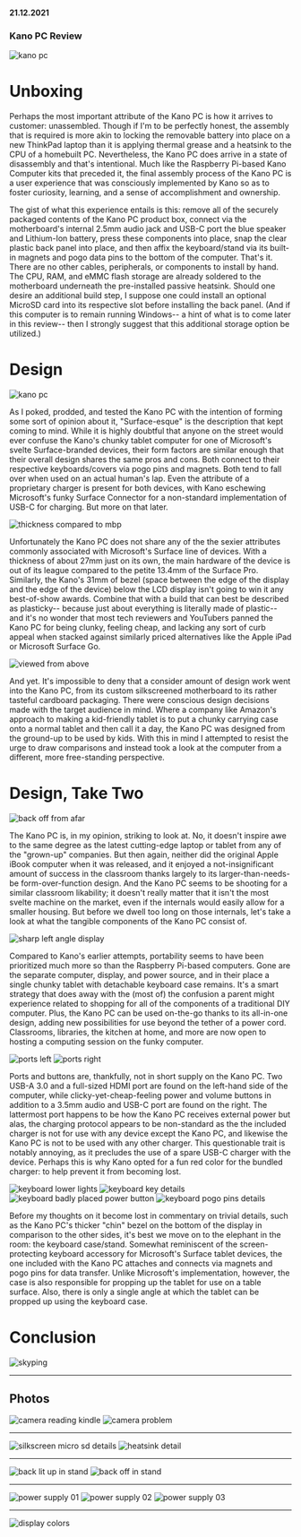 #### 21.12.2021
### Kano PC Review

![kano pc](media/kano/01.jpeg)

# Unboxing

Perhaps the most important attribute of the Kano PC is how it arrives to customer: unassembled.  Though if I'm to be perfectly honest, the assembly that is required is more akin to locking the removable battery into place on a new ThinkPad laptop than it is applying thermal grease and a heatsink to the CPU of a homebuilt PC.  Nevertheless, the Kano PC does arrive in a state of disassembly and that's intentional.  Much like the Raspberry Pi-based Kano Computer kits that preceded it, the final assembly process of the Kano PC is a user experience that was consciously implemented by Kano so as to foster curiosity, learning, and a sense of accomplishment and ownership.

The gist of what this experience entails is this: remove all of the securely packaged contents of the Kano PC product box, connect via the motherboard's internal 2.5mm audio jack and USB-C port the blue speaker and Lithium-Ion battery, press these components into place, snap the clear plastic back panel into place, and then affix the keyboard/stand via its built-in magnets and pogo data pins to the bottom of the computer.  That's it.  There are no other cables, peripherals, or components to install by hand.  The CPU, RAM, and eMMC flash storage are already soldered to the motherboard underneath the pre-installed passive heatsink.  Should one desire an additional build step, I suppose one could install an optional MicroSD card into its respective slot before installing the back panel.  (And if this computer is to remain running Windows-- a hint of what is to come later in this review-- then I strongly suggest that this additional storage option be utilized.)

# Design

![kano pc](media/kano/02.jpeg)

As I poked, prodded, and tested the Kano PC with the intention of forming some sort of opinion about it, "Surface-esque" is the description that kept coming to mind.  While it is highly doubtful that anyone on the street would ever confuse the Kano's chunky tablet computer for one of Microsoft's svelte Surface-branded devices, their form factors are similar enough that their overall design shares the same pros and cons.  Both connect to their respective keyboards/covers via pogo pins and magnets.  Both tend to fall over when used on an actual human's lap.  Even the attribute of a proprietary charger is present for both devices, with Kano eschewing Microsoft's funky Surface Connector for a non-standard implementation of USB-C for charging.  But more on that later.

![thickness compared to mbp](media/kano/18.jpeg)

Unfortunately the Kano PC does not share any of the the sexier attributes commonly associated with Microsoft's Surface line of devices.  With a thickness of about 27mm just on its own, the main hardware of the device is out of its league compared to the petite 13.4mm of the Surface Pro.  Similarly, the Kano's 31mm of bezel (space between the edge of the display and the edge of the device) below the LCD display isn't going to win it any best-of-show awards.  Combine that with a build that can best be described as plasticky-- because just about everything is literally made of plastic-- and it's no wonder that most tech reviewers and YouTubers panned the Kano PC for being clunky, feeling cheap, and lacking any sort of curb appeal when stacked against similarly priced alternatives like the Apple iPad or Microsoft Surface Go.

![viewed from above](media/kano/06.jpeg)

And yet.  It's impossible to deny that a consider amount of design work went into the Kano PC, from its custom silkscreened motherboard to its rather tasteful cardboard packaging.  There were conscious design decisions made with the target audience in mind.  Where a company like Amazon's approach to making a kid-friendly tablet is to put a chunky carrying case onto a normal tablet and then call it a day, the Kano PC was designed from the ground-up to be used by kids.  With this in mind I attempted to resist the urge to draw comparisons and instead took a look at the computer from a different, more free-standing perspective.

# Design, Take Two

![back off from afar](media/kano/13.jpeg)

The Kano PC is, in my opinion, striking to look at.  No, it doesn't inspire awe to the same degree as the latest cutting-edge laptop or tablet from any of the "grown-up" companies.  But then again, neither did the original Apple iBook computer when it was released, and it enjoyed a not-insignificant amount of success in the classroom thanks largely to its larger-than-needs-be form-over-function design.  And the Kano PC seems to be shooting for a similar classroom likability; it doesn't really matter that it isn't the most svelte machine on the market, even if the internals would easily allow for a smaller housing.  But before we dwell too long on those internals, let's take a look at what the tangible components of the Kano PC consist of.

![sharp left angle display](media/kano/07.jpeg)

Compared to Kano's earlier attempts, portability seems to have been prioritized much more so than the Raspberry Pi-based computers.  Gone are the separate computer, display, and power source, and in their place a single chunky tablet with detachable keyboard case remains.  It's a smart strategy that does away with the (most of) the confusion a parent might experience related to shopping for all of the components of a traditional DIY computer.  Plus, the Kano PC can be used on-the-go thanks to its all-in-one design, adding new possibilities for use beyond the tether of a power cord.  Classrooms, libraries, the kitchen at home, and more are now open to hosting a computing session on the funky computer.

![ports left](media/kano/12.jpeg)
![ports right](media/kano/11.jpeg)

Ports and buttons are, thankfully, not in short supply on the Kano PC.  Two USB-A 3.0 and a full-sized HDMI port are found on the left-hand side of the computer, while clicky-yet-cheap-feeling power and volume buttons in addition to a 3.5mm audio and USB-C port are found on the right.  The lattermost port happens to be how the Kano PC receives external power but alas, the charging protocol appears to be non-standard as the the included charger is not for use with any device except the Kano PC, and likewise the Kano PC is not to be used with any other charger.  This questionable trait is notably annoying, as it precludes the use of a spare USB-C charger with the device.  Perhaps this is why Kano opted for a fun red color for the bundled charger: to help prevent it from becoming lost.

![keyboard lower lights](media/kano/03.jpeg)
![keyboard key details](media/kano/04.jpeg)
![keyboard badly placed power button](media/kano/05.jpeg)
![keyboard pogo pins details](media/kano/17.jpeg)

Before my thoughts on it become lost in commentary on trivial details, such as the Kano PC's thicker "chin" bezel on the bottom of the display in comparison to the other sides, it's best we move on to the elephant in the room: the keyboard case/stand.  Somewhat reminiscent of the screen-protecting keyboard accessory for Microsoft's Surface tablet devices, the one included with the Kano PC attaches and connects via magnets and pogo pins for data transfer.  Unlike Microsoft's implementation, however, the case is also responsible for propping up the tablet for use on a table surface.  Also, there is only a single angle at which the tablet can be propped up using the keyboard case.

## 

# Conclusion

![skyping](media/kano/phil_kano.png)

----


## Photos

![camera reading kindle](media/kano/10.jpeg)
![camera problem](media/kano/camera_problem.png)

----
![silkscreen micro sd details](media/kano/14.jpeg)
![heatsink detail](media/kano/15.jpeg)

---

![back lit up in stand](media/kano/09.jpeg)
![back off in stand](media/kano/16.jpeg)


----

![power supply 01](media/kano/21.jpeg)
![power supply 02](media/kano/22.jpeg)
![power supply 03](media/kano/23.jpeg)

----

![display colors](media/kano/08.jpeg)